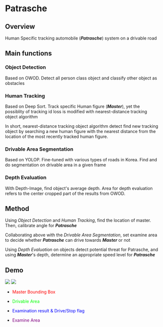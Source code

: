 # Patrasche

## Overview

Human Specific tracking automobile (***Patrasche***) system on a drivable road

## Main functions

### Object Detection

Based on OWOD. Detect all person class object and classify other object as obstacles

### Human Tracking

Based on Deep Sort. Track specific Human figure (***Master***), yet the possiblity of tracking id loss is modified with nearest-distance tracking object algorithm

In short, nearest-distance tracking object algorithm detect find new tracking object by searching a new human figure with the nearest distance from the location of the most recently tracked human figure.

### Drivable Area Segmentation

Based on YOLOP. Fine-tuned with various types of roads in Korea. Find and do segmentation on drivable area in a given frame

### Depth Evaluation

With Depth-Image, find object's average depth. Area for depth evaluation refers to the center cropped part of the results from OWOD.

## Method

Using *Object Detection* and *Human Tracking*, find the location of master. Then, calibrate angle for ***Patrasche***

Collaborating above with the *Drivable Area Segmentation*, set examine area to decide whether ***Patrasche*** can drive towards ***Master*** or not

Using *Depth Evaluation* on objects detect potential threat for Patrasche, and using ***Master***'s depth, determine an appropriate speed level for ***Patrasche***


## Demo

<img src="/_static/patrasche1.png">

<img src="/_static/patrasche2.png">

* <span style="color:red">Master Bounding Box</span>

* <span style="color:lime">Drivable Area</span>

* <span style="color:blue">Examination result & Drive/Stop flag</span>

* <span style="color:purple">Examine Area</span>
